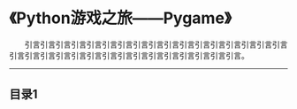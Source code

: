 # 《Python游戏之旅——Pygame》  
&emsp;&emsp;引言引言引言引言引言引言引言引言引言引言引言引言引言引言引言引言引言引言引言引言引言引言引言引言引言引言引言引言引言引言引言引言。

---

## 目录1
